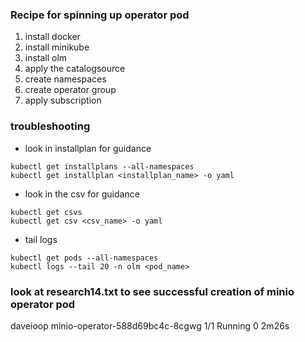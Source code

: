 ### Recipe for spinning up operator pod   
  1. install docker
  2. install minikube
  3. install olm
  4. apply the catalogsource
  5. create namespaces
  6. create operator group
  5. apply subscription

### troubleshooting 
- look in installplan for guidance
```
kubectl get installplans --all-namespaces
kubectl get installplan <installplan_name> -o yaml
```
- look in the csv for guidance
```
kubectl get csvs
kubectl get csv <csv_name> -o yaml
```
- tail logs
```
kubectl get pods --all-namespaces
kubectl logs --tail 20 -n olm <pod_name>  
```

### look at research14.txt to see successful creation of minio operator pod  
daveioop      minio-operator-588d69bc4c-8cgwg                                   1/1     Running     0               2m26s
